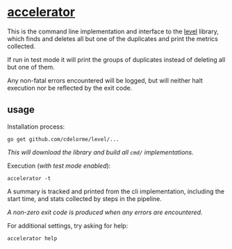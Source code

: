 
# [accelerator](https://github.com/cdelorme/level/tree/master/cmd/accelerator)

This is the command line implementation and interface to the [level](https://github.com/cdelorme/level) library, which finds and deletes all but one of the duplicates and print the metrics collected.

If run in test mode it will print the groups of duplicates instead of deleting all but one of them.

Any non-fatal errors encountered will be logged, but will neither halt execution nor be reflected by the exit code.


## usage

Installation process:

    go get github.com/cdelorme/level/...

_This will download the library and build all `cmd/` implementations._

Execution (_with test mode enabled_):

    accelerator -t

A summary is tracked and printed from the cli implementation, including the start time, and stats collected by steps in the pipeline.

_A non-zero exit code is produced when any errors are encountered._

For additional settings, try asking for help:

    accelerator help
